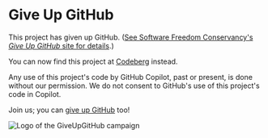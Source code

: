# Give Up GitHub

This project has given up GitHub.  ([See Software Freedom Conservancy's *Give Up  GitHub* site for details](https://GiveUpGitHub.org).)

You can now find this project at [Codeberg](https://codeberg.org/artfulrobot/paragraphs_thumbs) instead.

Any use of this project's code by GitHub Copilot, past or present, is done without our permission.  We do not consent to GitHub's use of this project's code in Copilot.

Join us; you can [give up GitHub](https://GiveUpGitHub.org) too!

![Logo of the GiveUpGitHub campaign](https://sfconservancy.org/img/GiveUpGitHub.png)
